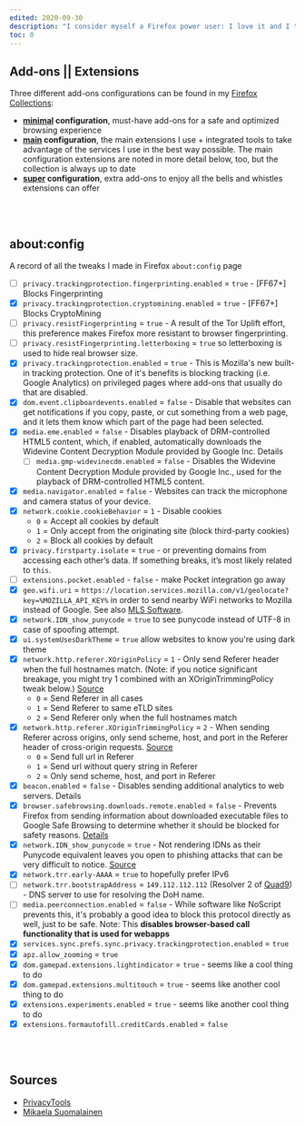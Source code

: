 ```yaml
---
edited: 2020-09-30
description: "I consider myself a Firefox power user: I love it and I take full advantage of its features. Here’s how I do it."
toc: 0
---
```

## Add-ons || Extensions

Three different add-ons configurations can be found in my [Firefox Collections](https://addons.mozilla.org/en-US/firefox/collections/13538650):

- **[minimal](https://addons.mozilla.org/en-US/firefox/collections/13538650/minimal/) configuration**, must-have add-ons for a safe and optimized browsing experience
- **[main](https://addons.mozilla.org/en-US/firefox/collections/13538650/main/) configuration**, the main extensions I use + integrated tools to take advantage of the services I use in the best way possible. The main configuration extensions are noted in more detail below, too, but the collection is always up to date
- **[super](https://addons.mozilla.org/en-US/firefox/collections/13538650/super/) configuration**, extra add-ons to enjoy all the bells and whistles extensions can offer

<br>
<br>

## about:config

A record of all the tweaks I made in Firefox `about:config` page

- [ ] `privacy.trackingprotection.fingerprinting.enabled` = `true` - [FF67+] Blocks Fingerprinting
- [x] `privacy.trackingprotection.cryptomining.enabled` = `true` - [FF67+] Blocks CryptoMining
- [ ] `privacy.resistFingerprinting` = `true` - A result of the Tor Uplift effort, this preference makes Firefox more resistant to browser fingerprinting.
- [ ] `privacy.resistFingerprinting.letterboxing` = `true` so letterboxing is used to hide real browser size.
- [x] `privacy.trackingprotection.enabled` = `true` - This is Mozilla's new built-in tracking protection. One of it's benefits is blocking tracking (i.e. Google Analytics) on privileged pages where add-ons that usually do that are disabled.
- [x] `dom.event.clipboardevents.enabled` = `false` - Disable that websites can get notifications if you copy, paste, or cut something from a web page, and it lets them know which part of the page had been selected.
- [x] `media.eme.enabled` = `false` - Disables playback of DRM-controlled HTML5 content, which, if enabled, automatically downloads the Widevine Content Decryption Module provided by Google Inc. Details
	- [ ] `media.gmp-widevinecdm.enabled` = `false` - Disables the Widevine Content Decryption Module provided by Google Inc., used for the playback of DRM-controlled HTML5 content.
- [x] `media.navigator.enabled` = `false` - Websites can track the microphone and camera status of your device.
- [x] `network.cookie.cookieBehavior` = `1` - Disable cookies
	- `0` = Accept all cookies by default
    - `1` = Only accept from the originating site (block third-party cookies)
    - `2` = Block all cookies by default
- [x] `privacy.firstparty.isolate` = `true` - or preventing domains from accessing each other’s data. If something breaks, it’s most likely related to `this`.
- [ ] `extensions.pocket.enabled` - `false` - make Pocket integration go away
- [x] `geo.wifi.uri` = `https://location.services.mozilla.com/v1/geolocate?key=%MOZILLA_API_KEY%` in order to send nearby WiFi networks to Mozilla instead of Google. See also [MLS Software](https://wiki.mozilla.org/CloudServices/Location/Software).
- [x] `network.IDN_show_punycode` = `true` to see punycode instead of UTF-8 in case of spoofing attempt.
- [x] `ui.systemUsesDarkTheme` = `true` allow websites to know you're using dark theme
- [x] `network.http.referer.XOriginPolicy` = `1` - Only send Referer header when the full hostnames match. (Note: if you notice significant breakage, you might try 1 combined with an XOriginTrimmingPolicy tweak below.) [Source](https://feeding.cloud.geek.nz/posts/tweaking-referrer-for-privacy-in-firefox/)
    - `0` = Send Referer in all cases
    - `1` = Send Referer to same eTLD sites
    - `2` = Send Referer only when the full hostnames match
- [x] `network.http.referer.XOriginTrimmingPolicy` = `2` - When sending Referer across origins, only send scheme, host, and port in the Referer header of cross-origin requests. [Source](https://feeding.cloud.geek.nz/posts/tweaking-referrer-for-privacy-in-firefox/)
    - `0` = Send full url in Referer
    - `1` = Send url without query string in Referer
    - `2` = Only send scheme, host, and port in Referer
- [x] `beacon.enabled` = `false` - Disables sending additional analytics to web servers. Details
- [x] `browser.safebrowsing.downloads.remote.enabled` = `false` - Prevents Firefox from sending information about downloaded executable files to Google Safe Browsing to determine whether it should be blocked for safety reasons. [Details](https://support.mozilla.org/en-US/kb/how-does-phishing-and-malware-protection-work#w_what-information-is-sent-to-mozilla-or-its-partners-when-phishing-and-malware-protection-are-enabled)
- [x] `network.IDN_show_punycode` = `true` - Not rendering IDNs as their Punycode equivalent leaves you open to phishing attacks that can be very difficult to notice. [Source](https://krebsonsecurity.com/2018/03/look-alike-domains-and-visual-confusion/#more-42636)
- [x] `network.trr.early-AAAA` = `true` to hopefully prefer IPv6
- [ ] `network.trr.bootstrapAddress` = `149.112.112.112` (Resolver 2 of [Quad9](https://quad9.net/)) -  DNS server to use for resolving the DoH name.
- [ ] `media.peerconnection.enabled` = `false` - While software like NoScript prevents this, it's probably a good idea to block this protocol directly as well, just to be safe. Note: This **disables browser-based call functionality that is used for webapps**
- [x] `services.sync.prefs.sync.privacy.trackingprotection.enabled` = `true`
- [x] `apz.allow_zooming` = `true`
- [x] `dom.gamepad.extensions.lightindicator` = `true` - seems like a cool thing to do
- [x] `dom.gamepad.extensions.multitouch` = `true` - seems like another cool thing to do
- [x] `extensions.experiments.enabled` = `true` - seems like another cool thing to do
- [x] `extensions.formautofill.creditCards.enabled` = `false`

<br>
<br>

## Sources

- [PrivacyTools](https://www.privacytools.io/browsers/#about_config)
- [Mikaela Suomalainen](https://mikaela.info/browser-extensions.html)